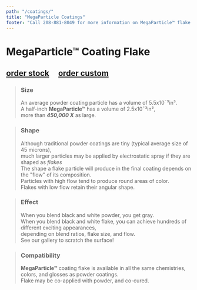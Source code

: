 ```yaml
---
path: "/coatings/"
title: "MegaParticle Coatings"
footer: "Call 208-881-8049 for more information on MegaParticle™ flake coatings"
---
```


# MegaParticle™ Coating Flake
## [order stock](/order/stock/) &nbsp; &nbsp; [order custom](/order/custom/)

> ### Size
> An average powder coating particle has a volume of 5.5x10¯⁹in³.
> <br/>A half-inch **MegaParticle™** has a volume of 2.5x10¯³in³,
> <br/>more than ***450,000 X*** as large.

> ### Shape
> Although traditional powder coatings are tiny (typical average size of 45 microns),
> <br/>much larger particles may be applied by electrostatic spray if they are shaped as _flakes_
> <br/>The shape a flake particle will produce in the final coating depends on the "flow" of its composition.
> <br/>Particles with high flow tend to produce round areas of color.
> <br/>Flakes with low flow retain their angular shape.


> ### Effect
> When you blend black and white powder, you get gray.
> <br/>When you blend black and white flake, you can achieve hundreds of different exciting appearances,
> <br/>depending on blend ratios, flake size, and flow. 
> <br/>See our gallery to scratch the surface!

> ### Compatibility
> **MegaParticle™** coating flake is available in all the same chemistries, colors, and glosses as powder coatings.
> <br/>Flake may be co-applied with powder, and co-cured.
